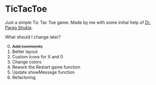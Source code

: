 # TicTacToe
Just a simple Tic Tac Toe game. Made by me with some initial help of [Dr. Parag Shukla](https://www.youtube.com/c/DrParagShukla).

What should I change later?

0. <s>Add comments</s>
1. Better layout
2. Custom icons for X and 0
3. Change colors
4. Rework the Restart game function
5. Update showMessage function
6. Refactoring
